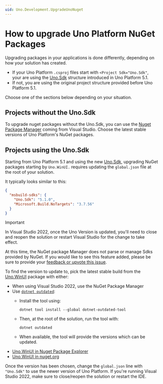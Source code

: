 ```yaml
---
uid: Uno.Development.UpgradeUnoNuget
---
```

# How to upgrade Uno Platform NuGet Packages

Upgrading packages in your applications is done differently, depending on how your solution has created.

- If your Uno Platform `.csproj` files start with `<Project Sdk="Uno.Sdk"`, your are using the [Uno.Sdk](https://www.nuget.org/packages/uno.sdk) structure introduced in Uno Platform 5.1.
- If not, you are using the original project structure provided before Uno Platform 5.1.

Choose one of the sections below depending on your situation.

## Projects without the Uno.Sdk

To upgrade nuget packages without the Uno.Sdk, you can use the [Nuget Package Manager](https://learn.microsoft.com/en-us/nuget/consume-packages/install-use-packages-visual-studio) coming from Visual Studio. Choose the latest stable versions of Uno Platform's NuGet packages.

## Projects using the Uno.Sdk

Starting from Uno Platform 5.1 and using the new [Uno.Sdk](https://www.nuget.org/packages/uno.sdk), upgrading NuGet packages starting by `Uno.WinUI.` requires updating the `global.json` file at the root of your solution.

It typically looks similar to this:

```json
{
  "msbuild-sdks": {
    "Uno.Sdk": "5.1.0",
    "Microsoft.Build.NoTargets": "3.7.56"
  }
}
```

> [!IMPORTANT]
> In Visual Studio 2022, once the Uno Version is updated, you'll need to close and reopen the solution or restart Visual Studio for the change to take effect.
>
> At this time, the NuGet package Manager does not parse or manage Sdks provided by NuGet. If you would like to see this feature added, please be sure to provide your [feedback or upvote this issue](https://github.com/NuGet/Home/issues/13127).

To find the version to update to, pick the latest stable build from the [Uno.WinUI](https://www.nuget.org/packages/Uno.WinUI) package with either:

- When using Visual Studio 2022, use the NuGet Package Manager
- Use [`dotnet outdated`](https://github.com/dotnet-outdated/dotnet-outdated):
  - Install the tool using:

    ```dotnetcli
    dotnet tool install --global dotnet-outdated-tool
    ```

  - Then, at the root of the solution, run the tool with:

    ```dotnetcli
    dotnet outdated
    ```

  - When available, the tool will provide the versions which can be updated.
- [Uno.WinUI in Nuget Package Explorer](https://nuget.info/packages/Uno.WinUI)
- [Uno.WinUI in nuget.org](https://www.nuget.org/packages/Uno.WinUI)

Once the version has been chosen, change the `global.json` line with `"Uno.Sdk"` to use the newer version of Uno Platform. If you're running Visual Studio 2022, make sure to close/reopen the solution or restart the IDE.
